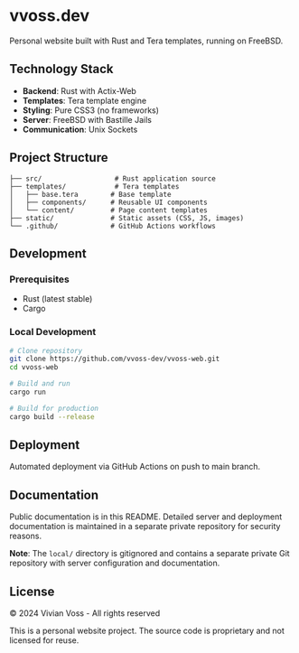 # vvoss.dev

Personal website built with Rust and Tera templates, running on FreeBSD.

## Technology Stack
- **Backend**: Rust with Actix-Web
- **Templates**: Tera template engine
- **Styling**: Pure CSS3 (no frameworks)
- **Server**: FreeBSD with Bastille Jails
- **Communication**: Unix Sockets

## Project Structure
```
├── src/                  # Rust application source
├── templates/            # Tera templates
│   ├── base.tera        # Base template
│   ├── components/      # Reusable UI components
│   └── content/         # Page content templates
├── static/              # Static assets (CSS, JS, images)
└── .github/             # GitHub Actions workflows
```

## Development

### Prerequisites
- Rust (latest stable)
- Cargo

### Local Development
```bash
# Clone repository
git clone https://github.com/vvoss-dev/vvoss-web.git
cd vvoss-web

# Build and run
cargo run

# Build for production
cargo build --release
```

## Deployment

Automated deployment via GitHub Actions on push to main branch.

## Documentation

Public documentation is in this README. Detailed server and deployment documentation is maintained in a separate private repository for security reasons.

**Note**: The `local/` directory is gitignored and contains a separate private Git repository with server configuration and documentation.

## License
© 2024 Vivian Voss - All rights reserved

This is a personal website project. The source code is proprietary and not licensed for reuse.